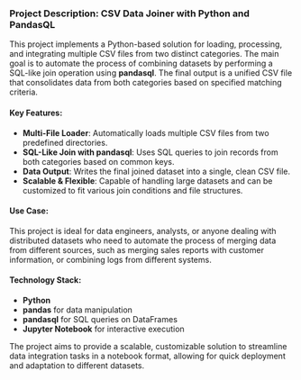 ### Project Description: CSV Data Joiner with Python and PandasQL

This project implements a Python-based solution for loading, processing, and integrating multiple CSV files from two distinct categories. The main goal is to automate the process of combining datasets by performing a SQL-like join operation using **pandasql**. The final output is a unified CSV file that consolidates data from both categories based on specified matching criteria.

#### Key Features:
- **Multi-File Loader**: Automatically loads multiple CSV files from two predefined directories.
- **SQL-Like Join with pandasql**: Uses SQL queries to join records from both categories based on common keys.
- **Data Output**: Writes the final joined dataset into a single, clean CSV file.
- **Scalable & Flexible**: Capable of handling large datasets and can be customized to fit various join conditions and file structures.

#### Use Case:
This project is ideal for data engineers, analysts, or anyone dealing with distributed datasets who need to automate the process of merging data from different sources, such as merging sales reports with customer information, or combining logs from different systems.

#### Technology Stack:
- **Python**
- **pandas** for data manipulation
- **pandasql** for SQL queries on DataFrames
- **Jupyter Notebook** for interactive execution

The project aims to provide a scalable, customizable solution to streamline data integration tasks in a notebook format, allowing for quick deployment and adaptation to different datasets.

